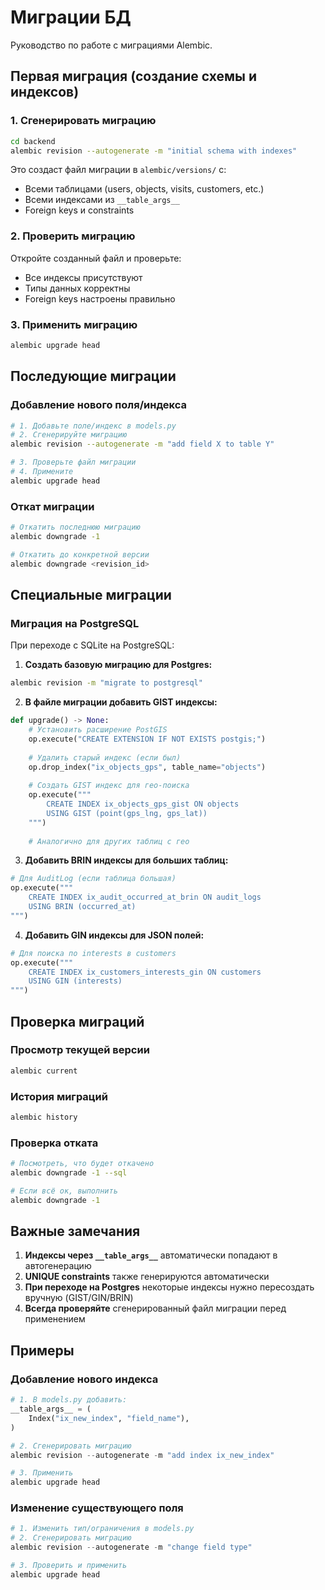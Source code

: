 # Миграции БД

Руководство по работе с миграциями Alembic.

## Первая миграция (создание схемы и индексов)

### 1. Сгенерировать миграцию

```bash
cd backend
alembic revision --autogenerate -m "initial schema with indexes"
```

Это создаст файл миграции в `alembic/versions/` с:
- Всеми таблицами (users, objects, visits, customers, etc.)
- Всеми индексами из `__table_args__`
- Foreign keys и constraints

### 2. Проверить миграцию

Откройте созданный файл и проверьте:
- Все индексы присутствуют
- Типы данных корректны
- Foreign keys настроены правильно

### 3. Применить миграцию

```bash
alembic upgrade head
```

## Последующие миграции

### Добавление нового поля/индекса

```bash
# 1. Добавьте поле/индекс в models.py
# 2. Сгенерируйте миграцию
alembic revision --autogenerate -m "add field X to table Y"

# 3. Проверьте файл миграции
# 4. Примените
alembic upgrade head
```

### Откат миграции

```bash
# Откатить последнюю миграцию
alembic downgrade -1

# Откатить до конкретной версии
alembic downgrade <revision_id>
```

## Специальные миграции

### Миграция на PostgreSQL

При переходе с SQLite на PostgreSQL:

1. **Создать базовую миграцию для Postgres:**
```bash
alembic revision -m "migrate to postgresql"
```

2. **В файле миграции добавить GIST индексы:**
```python
def upgrade() -> None:
    # Установить расширение PostGIS
    op.execute("CREATE EXTENSION IF NOT EXISTS postgis;")
    
    # Удалить старый индекс (если был)
    op.drop_index("ix_objects_gps", table_name="objects")
    
    # Создать GIST индекс для гео-поиска
    op.execute("""
        CREATE INDEX ix_objects_gps_gist ON objects 
        USING GIST (point(gps_lng, gps_lat))
    """)
    
    # Аналогично для других таблиц с гео
```

3. **Добавить BRIN индексы для больших таблиц:**
```python
# Для AuditLog (если таблица большая)
op.execute("""
    CREATE INDEX ix_audit_occurred_at_brin ON audit_logs 
    USING BRIN (occurred_at)
""")
```

4. **Добавить GIN индексы для JSON полей:**
```python
# Для поиска по interests в customers
op.execute("""
    CREATE INDEX ix_customers_interests_gin ON customers 
    USING GIN (interests)
""")
```

## Проверка миграций

### Просмотр текущей версии

```bash
alembic current
```

### История миграций

```bash
alembic history
```

### Проверка отката

```bash
# Посмотреть, что будет откачено
alembic downgrade -1 --sql

# Если всё ок, выполнить
alembic downgrade -1
```

## Важные замечания

1. **Индексы через `__table_args__`** автоматически попадают в автогенерацию
2. **UNIQUE constraints** также генерируются автоматически
3. **При переходе на Postgres** некоторые индексы нужно пересоздать вручную (GIST/GIN/BRIN)
4. **Всегда проверяйте** сгенерированный файл миграции перед применением

## Примеры

### Добавление нового индекса

```python
# 1. В models.py добавить:
__table_args__ = (
    Index("ix_new_index", "field_name"),
)

# 2. Сгенерировать миграцию
alembic revision --autogenerate -m "add index ix_new_index"

# 3. Применить
alembic upgrade head
```

### Изменение существующего поля

```python
# 1. Изменить тип/ограничения в models.py
# 2. Сгенерировать миграцию
alembic revision --autogenerate -m "change field type"

# 3. Проверить и применить
alembic upgrade head
```

